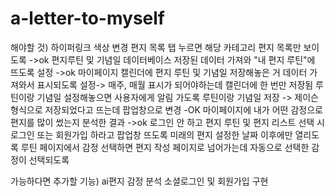 # a-letter-to-myself

해야할 것)
하이퍼링크 색상 변경 
편지 목록 탭 누르면 해당 카테고리 편지 목록만 보이도록 ->ok
편지루틴 및 기념일 데이터베이스 저장된 데이터 가져와 "내 편지 루틴"에 뜨도록 설정 ->ok
마이페이지 캘린더에 편지 루틴 및 기념일 저장해놓은 거 데이터 가져와서 표시되도록 설정-> 매주, 매월 표시가 되어야하는데 캘린더에 한 번만 저장됨
루틴이랑 기념일 설정해놓으면 사용자에게 알림 가도록
루틴이랑 기념일 저장 -> 제이슨 형식으로 저장되었다고 뜨는데 팝업창으로 변경 -OK
마이페이지에 내가 어떤 감정으로 편지를 많이 썼는지 분석한 결과 ->ok
로그인 안 하고 편지 루틴 및 편지 리스트 선택 시 로그인 또는 회원가입 하라고 팝업창 뜨도록
미래의 편지 설정한 날짜 이후에만 열리도록
루틴 페이지에서 감정 선택하면 편지 작성 페이지로 넘어가는데 자동으로 선택한 감정이 선택되도록
 
가능하다면 추가할 기능)
ai편지 감정 분석
소셜로그인 및 회원가입 구현
